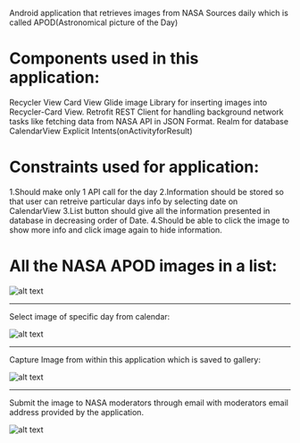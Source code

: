 Android application that retrieves images from NASA Sources daily which is called APOD(Astronomical picture of the Day)

# Components used in this application:
Recycler View
Card View
Glide image Library for inserting images into Recycler-Card View.
Retrofit REST Client for handling background network tasks like fetching data from NASA API in JSON Format.
Realm for database
CalendarView
Explicit Intents(onActivityforResult)

# Constraints used for application:
1.Should make only 1 API call for the day
2.Information should be stored so that user can retreive particular days info by selecting date on CalendarView
3.List button should give all the information presented in database in decreasing order of Date.
4.Should be able to click the image to show more info and click image again to hide information.

# All the NASA APOD images in a list:

![alt text](https://user-images.githubusercontent.com/10462780/29322336-c9ae5f02-81a2-11e7-9306-7ab748680abf.gif)

------------------------------------
Select image of specific day from calendar: 

![alt text](https://user-images.githubusercontent.com/10462780/29322422-0b5daaac-81a3-11e7-8095-319e2719b753.gif)

------------------------------------
Capture Image from within this application which is saved to gallery:

![alt text](https://user-images.githubusercontent.com/10462780/29322437-18499384-81a3-11e7-9f85-af1ffd1a554c.gif)

------------------------------------
Submit the image to NASA moderators through email with moderators email address provided by the application.

![alt text](https://user-images.githubusercontent.com/10462780/29322459-2c1c548c-81a3-11e7-8c48-643e6304a04e.gif)
